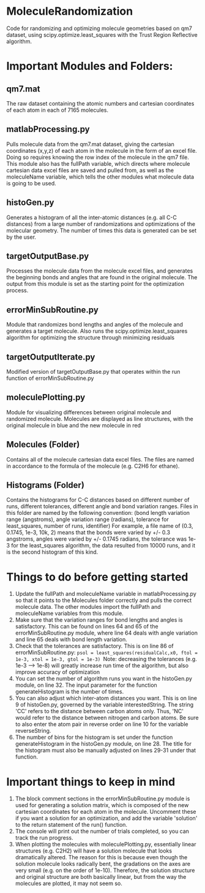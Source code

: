 # MoleculeRandomization
Code for randomizing and optimizing molecule geometries based on qm7 dataset, using scipy.optimize.least_squares with the Trust Region Reflective algorithm.


# Important Modules and Folders:
## qm7.mat
The raw dataset containing the atomic numbers and cartesian coordinates of each atom in each of 7165 molecules.
## matlabProcessing.py
Pulls molecule data from the qm7.mat dataset, giving the cartesian coordinates (x,y,z) of each atom in the molecule in the form of an excel file. Doing so requires knowing the row index of the molecule in the qm7 file. This module also has the fullPath variable, which directs where molecule cartesian data excel files are saved and pulled from, as well as the moleculeName variable, which tells the other modules what molecule data is going to be used.
## histoGen.py
Generates a histogram of all the inter-atomic distances (e.g. all C-C distances) from a large number of randomizations and optimizations of the molecular geometry. The number of times this data is generated can be set by the user.
## targetOutputBase.py
Processes the molecule data from the molecule excel files, and generates the beginning bonds and angles that are found in the original molecule. The output from this module is set as the starting point for the optimization process.
## errorMinSubRoutine.py
Module that randomizes bond lengths and angles of the molecule and generates a target molecule. Also runs the scipy.optimize.least_squares algorithm for optimizing the structure through minimizing residuals
## targetOutputIterate.py 
Modified version of targetOutputBase.py that operates within the run function of errorMinSubRoutine.py
## moleculePlotting.py
Module for visualizing differences between original molecule and randomized molecule. Molecules are displayed as line structures, with the original molecule in blue and the new molecule in red
## Molecules (Folder)
Contains all of the molecule cartesian data excel files. The files are named in accordance to the formula of the molecule (e.g. C2H6 for ethane).
## Histograms (Folder)
Contains the histograms for C-C distances based on different number of runs, different tolerances, different angle and bond variation ranges. Files in this folder are named by the following convention: 
(bond length variation range (angstroms), angle variation range (radians), tolerance for least_squares, number of runs, identifier)
For example, a file name of (0.3, 0.1745, 1e-3, 10k, 2) means that the bonds were varied by +/- 0.3 angstroms, angles were varied by +/- 0.1745 radians, the tolerance was 1e-3 for the least_squares algorithm, the data resulted from 10000 runs, and it is the second histogram of this kind.


# Things to do before getting started
1. Update the fullPath and moleculeName variable in matlabProcessing.py so that it points to the Molecules folder correctly and pulls the correct molecule data. The other modules import the fullPath and moleculeName variables from this module.
2. Make sure that the variation ranges for bond lengths and angles is satisfactory. This can be found on lines 64 and 65 of the errorMinSubRoutine.py module, where line 64 deals with angle variation and line 65 deals with bond length variation.
3. Check that the tolerances are satisfactory. This is on line 86 of errorMinSubRoutine.py:                                       ```psol = least_squares(residualCalc,x0, ftol = 1e-3, xtol = 1e-3, gtol = 1e-3) ```Note: decreasing the tolerances (e.g. 1e-3 --> 1e-8) will greatly increase run time of the algorithm, but also improve accuracy of optimization
4. You can set the number of algorithm runs you want in the histoGen.py module, on line 32. The input parameter for the function generateHistogram is the number of times.
5. You can also adjust which inter-atom distances you want. This is on line 9 of histoGen.py, governed by the variable interestedString. The string 'CC' refers to the distance between carbon atoms only. Thus, 'NC' would refer to the distance between nitrogen and carbon atoms. Be sure to also enter the atom pair in reverse order on line 10 for the variable reverseString. 
6. The number of bins for the histogram is set under the function generateHistogram in the histoGen.py module, on line 28. The title for the histogram must also be manually adjusted on lines 29-31 under that function.


# Important things to keep in mind
1. The block comment sections in the errorMinSubRoutine.py module is used for generating a solution matrix, which is composed of the new cartesian coordinates for each atom in the molecule. Uncomment these if you want a solution for an optimization, and add the variable 'solution' to the return statement of the run() function.
2. The console will print out the number of trials completed, so you can track the run progress.
3. When plotting the molecules with moleculePlotting.py, essentially linear structures (e.g. C2H2) will have a solution molecule that looks dramatically altered. The reason for this is because even though the solution molecule looks radically bent, the gradations on the axes are very small (e.g. on the order of 1e-10). Therefore, the solution structure and original structure are both basically linear, but from the way the molecules are plotted, it may not seem so.
